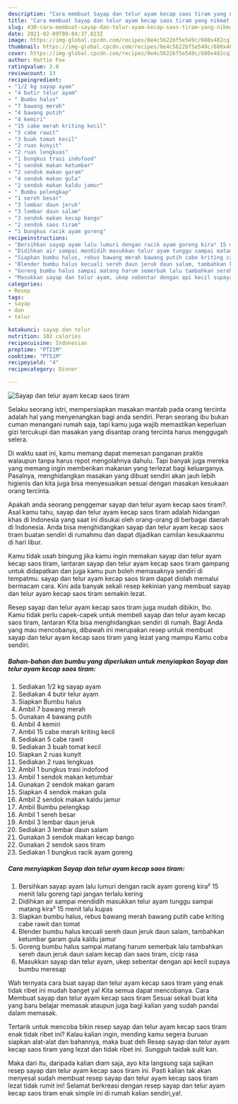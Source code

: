 ```yaml
---
description: "Cara membuat Sayap dan telur ayam kecap saos tiram yang nikmat Untuk Jualan"
title: "Cara membuat Sayap dan telur ayam kecap saos tiram yang nikmat Untuk Jualan"
slug: 430-cara-membuat-sayap-dan-telur-ayam-kecap-saos-tiram-yang-nikmat-untuk-jualan
date: 2021-02-09T00:04:37.823Z
image: https://img-global.cpcdn.com/recipes/0e4c5622bf5e549c/680x482cq70/sayap-dan-telur-ayam-kecap-saos-tiram-foto-resep-utama.jpg
thumbnail: https://img-global.cpcdn.com/recipes/0e4c5622bf5e549c/680x482cq70/sayap-dan-telur-ayam-kecap-saos-tiram-foto-resep-utama.jpg
cover: https://img-global.cpcdn.com/recipes/0e4c5622bf5e549c/680x482cq70/sayap-dan-telur-ayam-kecap-saos-tiram-foto-resep-utama.jpg
author: Hattie Fox
ratingvalue: 3.8
reviewcount: 13
recipeingredient:
- "1/2 kg sayap ayam"
- "4 butir telur ayam"
- " Bumbu halus"
- "7 bawang merah"
- "4 bawang putih"
- "4 kemiri"
- "15 cabe merah kriting kecil"
- "5 cabe rawit"
- "3 buah tomat kecil"
- "2 ruas kunyit"
- "2 ruas lengkuas"
- "1 bungkus trasi indofood"
- "1 sendok makan ketumbar"
- "2 sendok makan garam"
- "4 sendok makan gula"
- "2 sendok makan kaldu jamur"
- " Bumbu pelengkap"
- "1 sereh besar"
- "3 lembar daun jeruk"
- "3 lembar daun salam"
- "3 sendok makan kecap bango"
- "2 sendok saos tiram"
- "1 bungkus racik ayam goreng"
recipeinstructions:
- "Bersihkan sayap ayam lalu lumuri dengan racik ayam goreng kira² 15 menit lalu goreng tapi jangan terlalu kering"
- "Didihkan air sampai mendidih masukkan telur ayam tunggu sampai matang kira² 15 menit lalu kupas"
- "Siapkan bumbu halus, rebus bawang merah bawang putih cabe kriting cabe rawit dan tomat"
- "Blender bumbu halus kecuali sereh daun jeruk daun salam, tambahkan ketumbar garam gula kaldu jamur"
- "Goreng bumbu halus sampai matang harum semerbak lalu tambahkan sereh daun jeruk daun salam kecap dan saos tiram, cicip rasa"
- "Masukkan sayap dan telur ayam, ukep sebentar dengan api kecil supaya bumbu meresap"
categories:
- Resep
tags:
- sayap
- dan
- telur

katakunci: sayap dan telur 
nutrition: 102 calories
recipecuisine: Indonesian
preptime: "PT21M"
cooktime: "PT51M"
recipeyield: "4"
recipecategory: Dinner

---
```



![Sayap dan telur ayam kecap saos tiram](https://img-global.cpcdn.com/recipes/0e4c5622bf5e549c/680x482cq70/sayap-dan-telur-ayam-kecap-saos-tiram-foto-resep-utama.jpg)

Selaku seorang istri, mempersiapkan masakan mantab pada orang tercinta adalah hal yang menyenangkan bagi anda sendiri. Peran seorang ibu bukan cuman menangani rumah saja, tapi kamu juga wajib memastikan keperluan gizi tercukupi dan masakan yang disantap orang tercinta harus menggugah selera.

Di waktu  saat ini, kamu memang dapat memesan panganan praktis walaupun tanpa harus repot mengolahnya dahulu. Tapi banyak juga mereka yang memang ingin memberikan makanan yang terlezat bagi keluarganya. Pasalnya, menghidangkan masakan yang dibuat sendiri akan jauh lebih higienis dan kita juga bisa menyesuaikan sesuai dengan masakan kesukaan orang tercinta. 



Apakah anda seorang penggemar sayap dan telur ayam kecap saos tiram?. Asal kamu tahu, sayap dan telur ayam kecap saos tiram adalah hidangan khas di Indonesia yang saat ini disukai oleh orang-orang di berbagai daerah di Indonesia. Anda bisa menghidangkan sayap dan telur ayam kecap saos tiram buatan sendiri di rumahmu dan dapat dijadikan camilan kesukaanmu di hari libur.

Kamu tidak usah bingung jika kamu ingin memakan sayap dan telur ayam kecap saos tiram, lantaran sayap dan telur ayam kecap saos tiram gampang untuk didapatkan dan juga kamu pun boleh memasaknya sendiri di tempatmu. sayap dan telur ayam kecap saos tiram dapat diolah memalui bermacam cara. Kini ada banyak sekali resep kekinian yang membuat sayap dan telur ayam kecap saos tiram semakin lezat.

Resep sayap dan telur ayam kecap saos tiram juga mudah dibikin, lho. Kamu tidak perlu capek-capek untuk membeli sayap dan telur ayam kecap saos tiram, lantaran Kita bisa menghidangkan sendiri di rumah. Bagi Anda yang mau mencobanya, dibawah ini merupakan resep untuk membuat sayap dan telur ayam kecap saos tiram yang lezat yang mampu Kamu coba sendiri.

<!--inarticleads1-->

##### Bahan-bahan dan bumbu yang diperlukan untuk menyiapkan Sayap dan telur ayam kecap saos tiram:

1. Sediakan 1/2 kg sayap ayam
1. Sediakan 4 butir telur ayam
1. Siapkan  Bumbu halus
1. Ambil 7 bawang merah
1. Gunakan 4 bawang putih
1. Ambil 4 kemiri
1. Ambil 15 cabe merah kriting kecil
1. Sediakan 5 cabe rawit
1. Sediakan 3 buah tomat kecil
1. Siapkan 2 ruas kunyit
1. Sediakan 2 ruas lengkuas
1. Ambil 1 bungkus trasi indofood
1. Ambil 1 sendok makan ketumbar
1. Gunakan 2 sendok makan garam
1. Siapkan 4 sendok makan gula
1. Ambil 2 sendok makan kaldu jamur
1. Ambil  Bumbu pelengkap
1. Ambil 1 sereh besar
1. Ambil 3 lembar daun jeruk
1. Sediakan 3 lembar daun salam
1. Gunakan 3 sendok makan kecap bango
1. Gunakan 2 sendok saos tiram
1. Sediakan 1 bungkus racik ayam goreng




<!--inarticleads2-->

##### Cara menyiapkan Sayap dan telur ayam kecap saos tiram:

1. Bersihkan sayap ayam lalu lumuri dengan racik ayam goreng kira² 15 menit lalu goreng tapi jangan terlalu kering
1. Didihkan air sampai mendidih masukkan telur ayam tunggu sampai matang kira² 15 menit lalu kupas
1. Siapkan bumbu halus, rebus bawang merah bawang putih cabe kriting cabe rawit dan tomat
1. Blender bumbu halus kecuali sereh daun jeruk daun salam, tambahkan ketumbar garam gula kaldu jamur
1. Goreng bumbu halus sampai matang harum semerbak lalu tambahkan sereh daun jeruk daun salam kecap dan saos tiram, cicip rasa
1. Masukkan sayap dan telur ayam, ukep sebentar dengan api kecil supaya bumbu meresap




Wah ternyata cara buat sayap dan telur ayam kecap saos tiram yang enak tidak ribet ini mudah banget ya! Kita semua dapat mencobanya. Cara Membuat sayap dan telur ayam kecap saos tiram Sesuai sekali buat kita yang baru belajar memasak ataupun juga bagi kalian yang sudah pandai dalam memasak.

Tertarik untuk mencoba bikin resep sayap dan telur ayam kecap saos tiram enak tidak ribet ini? Kalau kalian ingin, mending kamu segera buruan siapkan alat-alat dan bahannya, maka buat deh Resep sayap dan telur ayam kecap saos tiram yang lezat dan tidak ribet ini. Sungguh taidak sulit kan. 

Maka dari itu, daripada kalian diam saja, ayo kita langsung saja sajikan resep sayap dan telur ayam kecap saos tiram ini. Pasti kalian tak akan menyesal sudah membuat resep sayap dan telur ayam kecap saos tiram lezat tidak rumit ini! Selamat berkreasi dengan resep sayap dan telur ayam kecap saos tiram enak simple ini di rumah kalian sendiri,ya!.

